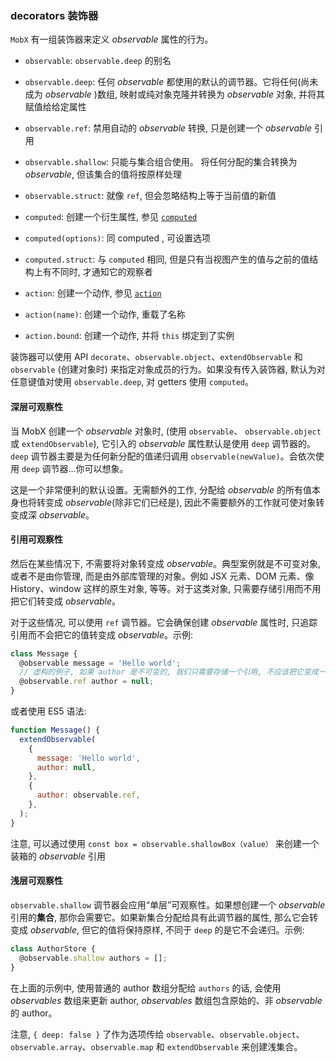 ### decorators 装饰器

`MobX` 有一组装饰器来定义 _observable_ 属性的行为。

- `observable`: `observable.deep` 的别名

- `observable.deep`: 任何 _observable_ 都使用的默认的调节器。它将任何(尚未成为 _observable_ )数组, 映射或纯对象克隆并转换为 _observable_ 对象, 并将其赋值给给定属性

- `observable.ref`: 禁用自动的 _observable_ 转换, 只是创建一个 _observable_ 引用

- `observable.shallow`: 只能与集合组合使用。 将任何分配的集合转换为 _observable_, 但该集合的值将按原样处理

- `observable.struct`: 就像 `ref`, 但会忽略结构上等于当前值的新值

- `computed`: 创建一个衍生属性, 参见 [`computed`](https://www.bookstack.cn/read/mobx-5-zh/refguide-computed-decorator.md)

- `computed(options)`: 同 computed , 可设置选项

- `computed.struct`: 与 `computed` 相同, 但是只有当视图产生的值与之前的值结构上有不同时, 才通知它的观察者

- `action`: 创建一个动作, 参见 [`action`](https://www.bookstack.cn/read/mobx-5-zh/refguide-action.md)

- `action(name)`: 创建一个动作, 重载了名称

- `action.bound`: 创建一个动作, 并将 `this` 绑定到了实例

装饰器可以使用 API `decorate`、`observable.object`、`extendObservable` 和 `observable` (创建对象时) 来指定对象成员的行为。如果没有传入装饰器, 默认为对任意键值对使用 `observable.deep`, 对 getters 使用 `computed`。

#### 深层可观察性

当 MobX 创建一个 _observable_ 对象时, (使用 `observable`、 `observable.object` 或 `extendObservable`), 它引入的 _observable_ 属性默认是使用 `deep` 调节器的。`deep` 调节器主要是为任何新分配的值递归调用 `observable(newValue)`。会依次使用 `deep` 调节器…你可以想象。

这是一个非常便利的默认设置。无需额外的工作, 分配给 _observable_ 的所有值本身也将转变成 _observable_(除非它们已经是), 因此不需要额外的工作就可使对象转变成深 _observable_。

#### 引用可观察性

然后在某些情况下, 不需要将对象转变成 _observable_。典型案例就是不可变对象, 或者不是由你管理, 而是由外部库管理的对象。例如 JSX 元素、DOM 元素、像 History、window 这样的原生对象, 等等。对于这类对象, 只需要存储引用而不用把它们转变成 _observable_。

对于这些情况, 可以使用 `ref` 调节器。它会确保创建 _observable_ 属性时, 只追踪引用而不会把它的值转变成 _observable_。示例:

```js
class Message {
  @observable message = 'Hello world';
  // 虚构的例子, 如果 author 是不可变的, 我们只需要存储一个引用, 不应该把它变成一个可变的 observable 对象
  @observable.ref author = null;
}
```

或者使用 ES5 语法:

```js
function Message() {
  extendObservable(
    {
      message: 'Hello world',
      author: null,
    },
    {
      author: observable.ref,
    },
  );
}
```

注意, 可以通过使用 `const box = observable.shallowBox（value）` 来创建一个装箱的 _observable_ 引用

#### 浅层可观察性

`observable.shallow` 调节器会应用“单层”可观察性。如果想创建一个 _observable_ 引用的**集合**, 那你会需要它。如果新集合分配给具有此调节器的属性, 那么它会转变成 _observable_, 但它的值将保持原样, 不同于 `deep` 的是它不会递归。示例:

```js
class AuthorStore {
  @observable.shallow authors = [];
}
```

在上面的示例中, 使用普通的 author 数组分配给 `authors` 的话, 会使用 *observables* 数组来更新 author, *observables* 数组包含原始的、非 _observable_ 的 author。

注意,  `{ deep: false }` 了作为选项传给 `observable`、`observable.object`、`observable.array`、`observable.map` 和 `extendObservable` 来创建浅集合。
